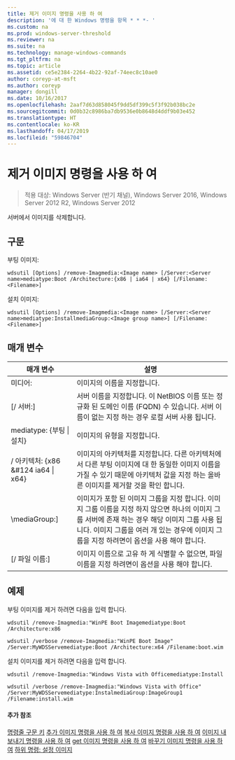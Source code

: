 ```yaml
---
title: 제거 이미지 명령을 사용 하 여
description: '에 대 한 Windows 명령을 항목 * * *- '
ms.custom: na
ms.prod: windows-server-threshold
ms.reviewer: na
ms.suite: na
ms.technology: manage-windows-commands
ms.tgt_pltfrm: na
ms.topic: article
ms.assetid: ce5e2384-2264-4b22-92af-74eec8c10ae0
author: coreyp-at-msft
ms.author: coreyp
manager: dongill
ms.date: 10/16/2017
ms.openlocfilehash: 2aaf7d63d858045f9dd5df399c5f3f92b038bc2e
ms.sourcegitcommit: 0d0b32c8986ba7db9536e0b8648d4ddf9b03e452
ms.translationtype: HT
ms.contentlocale: ko-KR
ms.lasthandoff: 04/17/2019
ms.locfileid: "59846704"
---
```

# <a name="using-the-remove-image-command"></a>제거 이미지 명령을 사용 하 여

>적용 대상: Windows Server (반기 채널), Windows Server 2016, Windows Server 2012 R2, Windows Server 2012

서버에서 이미지를 삭제합니다.
## <a name="syntax"></a>구문
부팅 이미지:
```
wdsutil [Options] /remove-Imagmedia:<Image name> [/Server:<Server name>mediatype:Boot /Architecture:{x86 | ia64 | x64} [/Filename:<Filename>]
```
설치 이미지:
```
wdsutil [Options] /remove-Imagmedia:<Image name> [/Server:<Server name>mediatype:InstallmediaGroup:<Image group name>] [/Filename:<Filename>]
```
## <a name="parameters"></a>매개 변수
|매개 변수|설명|
|-------|--------|
미디어:<Image name>|이미지의 이름을 지정합니다.|
|[/ 서버:<Server name>]|서버 이름을 지정합니다. 이 NetBIOS 이름 또는 정규화 된 도메인 이름 (FQDN) 수 있습니다. 서버 이름이 없는 지정 하는 경우 로컬 서버 사용 됩니다.|
mediatype: {부팅 &#124; 설치}|이미지의 유형을 지정합니다.|
|/ 아키텍처: {x86 &#124 ia64 &#124; x64}|이미지의 아키텍처를 지정합니다. 다른 아키텍처에서 다른 부팅 이미지에 대 한 동일한 이미지 이름을 가질 수 있기 때문에 아키텍처 값을 지정 하는 올바른 이미지를 제거할 것을 확인 합니다.|
|\mediaGroup:<Image group name>]|이미지가 포함 된 이미지 그룹을 지정 합니다. 이미지 그룹 이름을 지정 하지 않으면 하나의 이미지 그룹 서버에 존재 하는 경우 해당 이미지 그룹 사용 됩니다. 이미지 그룹을 여러 개 있는 경우에 이미지 그룹을 지정 하려면이 옵션을 사용 해야 합니다.|
|[/ 파일 이름:<File name>]|이미지 이름으로 고유 하 게 식별할 수 없으면, 파일 이름을 지정 하려면이 옵션을 사용 해야 합니다.|
## <a name="BKMK_examples"></a>예제
부팅 이미지를 제거 하려면 다음을 입력 합니다.
```
wdsutil /remove-Imagmedia:"WinPE Boot Imagemediatype:Boot /Architecture:x86
```
```
wdsutil /verbose /remove-Imagmedia:"WinPE Boot Image" /Server:MyWDSServemediatype:Boot /Architecture:x64 /Filename:boot.wim
```
설치 이미지를 제거 하려면 다음을 입력 합니다.
```
wdsutil /remove-Imagmedia:"Windows Vista with Officemediatype:Install
```
```
wdsutil /verbose /remove-Imagmedia:"Windows Vista with Office" /Server:MyWDSServemediatype:InstalmediaGroup:ImageGroup1 /Filename:install.wim
```
#### <a name="additional-references"></a>추가 참조
[명령줄 구문 키](command-line-syntax-key.md)
[추가 이미지 명령을 사용 하 여](using-the-add-image-command.md)
[복사 이미지 명령을 사용 하 여](using-the-copy-image-command.md)
[이미지 내보내기 명령을 사용 하 여](using-the-export-image-command.md)
[get 이미지 명령을 사용 하 여](using-the-get-image-command.md)
[바꾸기 이미지 명령을 사용 하 여](using-the-replace-image-command.md)
[하위 명령: 설정 이미지](subcommand-set-image.md)
